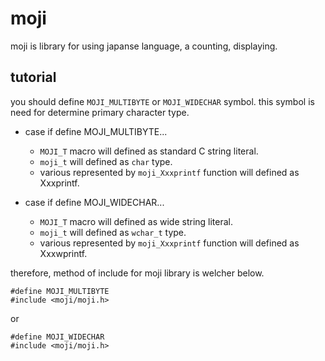 # moji
moji is library for using japanse language, a counting, displaying.

## tutorial
you should define `MOJI_MULTIBYTE` or `MOJI_WIDECHAR` symbol.
this symbol is need for determine primary character type.

* case if define MOJI_MULTIBYTE...
  * `MOJI_T` macro will defined as standard C string literal.
  * `moji_t` will defined as `char` type.
  * various represented by `moji_Xxxprintf` function will defined as Xxxprintf.

* case if define MOJI_WIDECHAR...
  * `MOJI_T` macro will defined as wide string literal.
  * `moji_t` will defined as `wchar_t` type.
  * various represented by `moji_Xxxprintf` function will defined as Xxxwprintf.

therefore, method of include for moji library is welcher below.
````
#define MOJI_MULTIBYTE
#include <moji/moji.h>
````

or

````
#define MOJI_WIDECHAR
#include <moji/moji.h>
````
